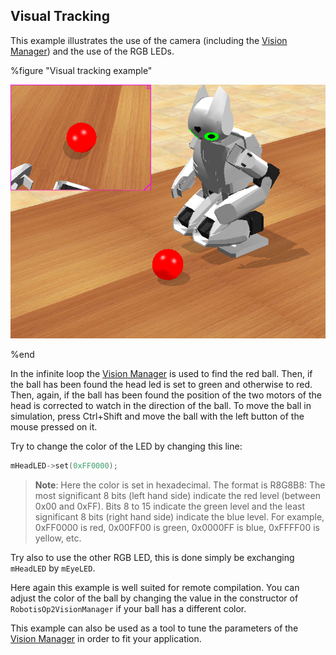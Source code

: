 ## Visual Tracking

This example illustrates the use of the camera (including the [Vision Manager](vision-manager.md)) and the use of the RGB LEDs.

%figure "Visual tracking example"

![example_visualTracking.png](images/example_visualTracking.png)

%end

In the infinite loop the [Vision Manager](vision-manager.md) is used to find the red ball.
Then, if the ball has been found the head led is set to green and otherwise to red.
Then, again, if the ball has been found the position of the two motors of the head is corrected to watch in the direction of the ball.
To move the ball in simulation, press Ctrl+Shift and move the ball with the left button of the mouse pressed on it.

Try to change the color of the LED by changing this line:

```c++
mHeadLED->set(0xFF0000);
```

>**Note**: Here the color is set in hexadecimal.
The format is R8G8B8: The most significant 8 bits (left hand side) indicate the red level (between 0x00 and 0xFF).
Bits 8 to 15 indicate the green level and the least significant 8 bits (right hand side) indicate the blue level.
For example, 0xFF0000 is red, 0x00FF00 is green, 0x0000FF is blue, 0xFFFF00 is yellow, etc.

Try also to use the other RGB LED, this is done simply be exchanging `mHeadLED` by `mEyeLED`.

Here again this example is well suited for remote compilation.
You can adjust the color of the ball by changing the value in the constructor of `RobotisOp2VisionManager` if your ball has a different color.

This example can also be used as a tool to tune the parameters of the [Vision Manager](vision-manager.md) in order to fit your application.
